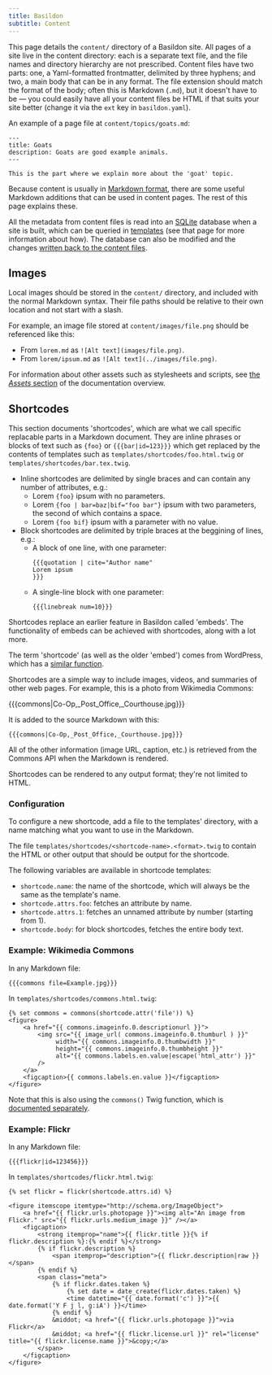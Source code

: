```yaml
---
title: Basildon
subtitle: Content
---
```


This page details the `content/` directory of a Basildon site.
All pages of a site live in the content directory:
each is a separate text file, and the file names and directory hierarchy are not prescribed.
Content files have two parts: one, a Yaml-formatted frontmatter, delimited by three hyphens; and two, a main body that can be in any format.
The file extension should match the format of the body; often this is Markdown (`.md`), but it doesn't have to be
— you could easily have all your content files be HTML if that suits your site better
(change it via the `ext` key in `basildon.yaml`).

An example of a page file at `content/topics/goats.md`:

    ---
    title: Goats
    description: Goats are good example animals.
    ---
    
    This is the part where we explain more about the 'goat' topic.

Because content is usually in [Markdown format](https://www.markdownguide.org/getting-started/),
there are some useful Markdown additions that can be used in content pages.
The rest of this page explains these.

All the metadata from content files is read into an [SQLite](https://www.sqlite.org) database when a site is built,
which can be queried in [templates](templates.html) (see that page for more information about how).
The database can also be modified and the changes [written back to the content files](writing.html).

## Images

Local images should be stored in the `content/` directory,
and included with the normal Markdown syntax.
Their file paths should be relative to their own location and not start with a slash.

For example, an image file stored at `content/images/file.png`
should be referenced like this:

* From `lorem.md` as `![Alt text](images/file.png)`.
* From `lorem/ipsum.md` as `![Alt text](../images/file.png)`.

For information about other assets such as stylesheets and scripts,
see [the *Assets* section](index.html) of the documentation overview.

## Shortcodes

This section documents 'shortcodes', which are what we call specific replacable parts in a Markdown document.
They are inline phrases or blocks of text such as `{foo}` or `{{{bar|id=123}}}` which get replaced
by the contents of templates such as `templates/shortcodes/foo.html.twig` or `templates/shortcodes/bar.tex.twig`.

* Inline shortcodes are delimited by single braces and can contain any number of attributes, e.g.:
  * Lorem `{foo}` ipsum with no parameters.
  * Lorem `{foo | bar=baz|bif="foo bar"}` ipsum with two parameters, the second of which contains a space.
  * Lorem `{foo bif}` ipsum with a parameter with no value.
* Block shortcodes are delimited by triple braces at the beggining of lines, e.g.:
  * A block of one line, with one parameter:
    ```
    {{{quotation | cite="Author name"
    Lorem ipsum
    }}}
    ```
  * A single-line block with one parameter:
    ```
    {{{linebreak num=10}}}
    ```

Shortcodes replace an earlier feature in Basildon called 'embeds'.
The functionality of embeds can be achieved with shortcodes, along with a lot more.

The term 'shortcode' (as well as the older 'embed') comes from WordPress,
which has a [similar function](https://codex.wordpress.org/shortcode).

Shortcodes are a simple way to include images, videos, and summaries of other web pages.
For example, this is a photo from Wikimedia Commons:

{{{commons|Co-Op,_Post_Office,_Courthouse.jpg}}}

It is added to the source Markdown with this:

    {{{commons|Co-Op,_Post_Office,_Courthouse.jpg}}}

All of the other information (image URL, caption, etc.) is retrieved from the Commons API when the Markdown is rendered.

Shortcodes can be rendered to any output format; they're not limited to HTML.

### Configuration

To configure a new shortcode, add a file to the templates' directory,
with a name matching what you want to use in the Markdown.

The file `templates/shortcodes/<shortcode-name>.<format>.twig` to contain the HTML or other output that should be output for the shortcode. 

The following variables are available in shortcode templates:

* `shortcode.name`: the name of the shortcode, which will always be the same as the template's name.
* `shortcode.attrs.foo`: fetches an attribute by name.
* `shortcode.attrs.1`: fetches an unnamed attribute by number (starting from 1).
* `shortcode.body`: for block shortcodes, fetches the entire body text.

### Example: Wikimedia Commons

In any Markdown file:

    {{{commons file=Example.jpg}}}

In `templates/shortcodes/commons.html.twig`:

    {% set commons = commons(shortcode.attr('file')) %}
    <figure>
        <a href="{{ commons.imageinfo.0.descriptionurl }}">
            <img src="{{ image_url( commons.imageinfo.0.thumburl ) }}"
                 width="{{ commons.imageinfo.0.thumbwidth }}"
                 height="{{ commons.imageinfo.0.thumbheight }}"
                 alt="{{ commons.labels.en.value|escape('html_attr') }}"
            />
        </a>
        <figcaption>{{ commons.labels.en.value }}</figcaption>
    </figure>

Note that this is also using the `commons()` Twig function, which is [documented separately](./templates.html).

### Example: Flickr

In any Markdown file:

    {{{flickr|id=123456}}}

In `templates/shortcodes/flickr.html.twig`:

    {% set flickr = flickr(shortcode.attrs.id) %}
    
    <figure itemscope itemtype="http://schema.org/ImageObject">
        <a href="{{ flickr.urls.photopage }}"><img alt="An image from Flickr." src="{{ flickr.urls.medium_image }}" /></a>
        <figcaption>
            <strong itemprop="name">{{ flickr.title }}{% if flickr.description %}:{% endif %}</strong>
            {% if flickr.description %}
                <span itemprop="description">{{ flickr.description|raw }}</span>
            {% endif %}
            <span class="meta">
                {% if flickr.dates.taken %}
                    {% set date = date_create(flickr.dates.taken) %}
                    <time datetime="{{ date.format('c') }}">{{ date.format('Y F j l, g:iA') }}</time>
                {% endif %}
                &middot; <a href="{{ flickr.urls.photopage }}">via Flickr</a>
                &middot; <a href="{{ flickr.license.url }}" rel="license" title="{{ flickr.license.name }}">&copy;</a>
            </span>
        </figcaption>
    </figure>

